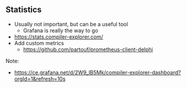 ## Statistics

* Usually not important, but can be a useful tool <!-- .element: class="fragment" -->
  - Grafana is really the way to go <!-- .element: class="fragment" -->
* https://stats.compiler-explorer.com/ <!-- .element: class="fragment" -->
* Add custom metrics <!-- .element: class="fragment" -->
  - https://github.com/partouf/prometheus-client-delphi <!-- .element: class="fragment" -->

Note:
* https://ce.grafana.net/d/2W9_lB5Mk/compiler-explorer-dashboard?orgId=1&refresh=10s
